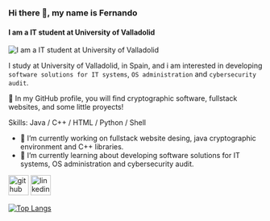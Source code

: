 ### Hi there 👋, my name is Fernando
#### I am a  IT student at University of Valladolid
![I am a  IT student at University of Valladolid](https://arturssmirnovs.github.io/github-profile-readme-generator/images/banner.png)

I study at University of Valladolid, in Spain, and i am interested in developing `software solutions for IT systems`, `OS administration` and `cybersecurity audit`.

:mag_right: In my GitHub profile, you will find cryptographic software, fullstack websites, and some little proyects!

Skills: Java / C++ / HTML / Python / Shell

- 🔭 I’m currently working on fullstack website desing, java cryptographic environment and C++ libraries. 
- 🌱 I’m currently learning about developing software solutions for IT systems, OS administration and cybersecurity audit. 


[<img src='https://cdn.jsdelivr.net/npm/simple-icons@3.0.1/icons/github.svg' alt='github' height='40'>](https://github.com/eskechivoi)  [<img src='https://cdn.jsdelivr.net/npm/simple-icons@3.0.1/icons/linkedin.svg' alt='linkedin' height='40'>](https://www.linkedin.com/in/fernando-rodríguez-725497162/)  

[![Top Langs](https://github-readme-stats.vercel.app/api/top-langs/?username=anuraghazra&layout=compact)](https://github.com/eskechivoi)
